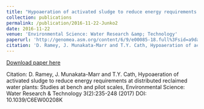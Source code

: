 ```yaml
---
title: "Hypoaeration of activated sludge to reduce energy requirements at distributed reclaimed water plants: studies at bench and pilot scales"
collection: publications
permalink: /publication/2016-11-22-Junko2
date: 2016-11-22
venue: 'Environmental Science: Water Research &amp; Technology'
paperurl: 'http://genomea.asm.org/content/6/9/e00085-18.full%3Fsid=a9daef25-a4e1-4242-b8ab-e0491c9d14e7'
citation: 'D. Ramey, J. Munakata-Marr and T.Y. Cath, Hypoaeration of activated sludge to reduce energy requirements at distributed reclaimed water plants: Studies at bench and pilot scales, Environmental Science: Water Research &amp; Technology 3(2):235-248 (2017) DOI: 10.1039/C6EW00208K'
---
```


<a href='http://genomea.asm.org/content/6/9/e00085-18.full%3Fsid=a9daef25-a4e1-4242-b8ab-e0491c9d14e7'>Download paper here</a>

Citation: D. Ramey, J. Munakata-Marr and T.Y. Cath, Hypoaeration of activated sludge to reduce energy requirements at distributed reclaimed water plants: Studies at bench and pilot scales, Environmental Science: Water Research & Technology 3(2):235-248 (2017) DOI: 10.1039/C6EW00208K